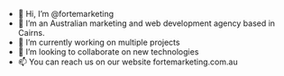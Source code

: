 - 👋 Hi, I’m @fortemarketing
- 👀 I’m an Australian marketing and web development agency based in Cairns. 
- 🌱 I’m currently working on multiple projects
- 💞️ I’m looking to collaborate on new technologies
- 📫 You can reach us on our website fortemarketing.com.au

<!---
fortemarketing/fortemarketing is a ✨ special ✨ repository because its `README.md` (this file) appears on your GitHub profile.
You can click the Preview link to take a look at your changes.
--->
